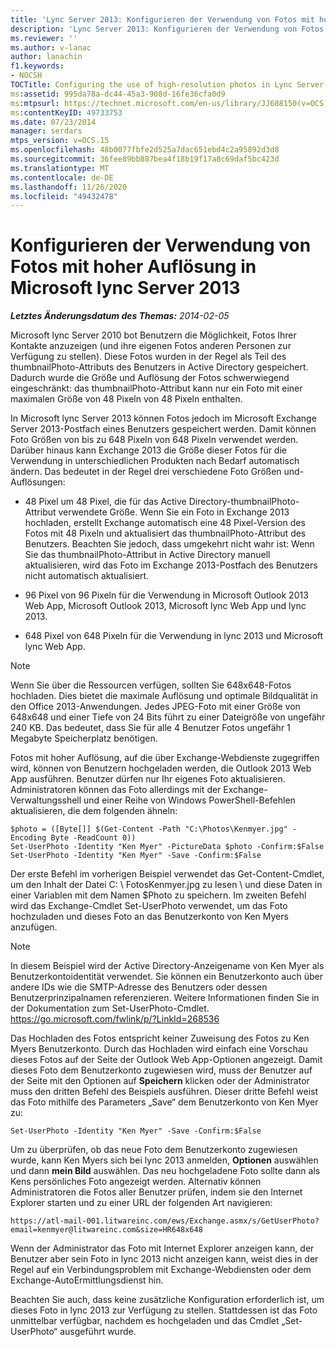 ```yaml
---
title: 'Lync Server 2013: Konfigurieren der Verwendung von Fotos mit hoher Auflösung'
description: 'Lync Server 2013: Konfigurieren der Verwendung von Fotos mit hoher Auflösung.'
ms.reviewer: ''
ms.author: v-lanac
author: lanachin
f1.keywords:
- NOCSH
TOCTitle: Configuring the use of high-resolution photos in Lync Server 2013
ms:assetid: 995da78a-dc44-45a3-908d-16fe36cfa0d9
ms:mtpsurl: https://technet.microsoft.com/en-us/library/JJ688150(v=OCS.15)
ms:contentKeyID: 49733753
ms.date: 07/23/2014
manager: serdars
mtps_version: v=OCS.15
ms.openlocfilehash: 48b0077fbfe2d525a7dac651ebd4c2a95892d3d8
ms.sourcegitcommit: 36fee89bb887bea4f18b19f17a8c69daf5bc423d
ms.translationtype: MT
ms.contentlocale: de-DE
ms.lasthandoff: 11/26/2020
ms.locfileid: "49432478"
---
```

# <a name="configuring-the-use-of-high-resolution-photos-in-microsoft-lync-server-2013"></a>Konfigurieren der Verwendung von Fotos mit hoher Auflösung in Microsoft lync Server 2013

<div data-xmlns="http://www.w3.org/1999/xhtml">

<div class="topic" data-xmlns="http://www.w3.org/1999/xhtml" data-msxsl="urn:schemas-microsoft-com:xslt" data-cs="https://msdn.microsoft.com/">

<div data-asp="https://msdn2.microsoft.com/asp">



</div>

<div id="mainSection">

<div id="mainBody">

<span> </span>

_**Letztes Änderungsdatum des Themas:** 2014-02-05_

Microsoft lync Server 2010 bot Benutzern die Möglichkeit, Fotos Ihrer Kontakte anzuzeigen (und ihre eigenen Fotos anderen Personen zur Verfügung zu stellen). Diese Fotos wurden in der Regel als Teil des thumbnailPhoto-Attributs des Benutzers in Active Directory gespeichert. Dadurch wurde die Größe und Auflösung der Fotos schwerwiegend eingeschränkt: das thumbnailPhoto-Attribut kann nur ein Foto mit einer maximalen Größe von 48 Pixeln von 48 Pixeln enthalten.

In Microsoft lync Server 2013 können Fotos jedoch im Microsoft Exchange Server 2013-Postfach eines Benutzers gespeichert werden. Damit können Foto Größen von bis zu 648 Pixeln von 648 Pixeln verwendet werden. Darüber hinaus kann Exchange 2013 die Größe dieser Fotos für die Verwendung in unterschiedlichen Produkten nach Bedarf automatisch ändern. Das bedeutet in der Regel drei verschiedene Foto Größen und-Auflösungen:

  - 48 Pixel um 48 Pixel, die für das Active Directory-thumbnailPhoto-Attribut verwendete Größe. Wenn Sie ein Foto in Exchange 2013 hochladen, erstellt Exchange automatisch eine 48 Pixel-Version des Fotos mit 48 Pixeln und aktualisiert das thumbnailPhoto-Attribut des Benutzers. Beachten Sie jedoch, dass umgekehrt nicht wahr ist: Wenn Sie das thumbnailPhoto-Attribut in Active Directory manuell aktualisieren, wird das Foto im Exchange 2013-Postfach des Benutzers nicht automatisch aktualisiert.

  - 96 Pixel von 96 Pixeln für die Verwendung in Microsoft Outlook 2013 Web App, Microsoft Outlook 2013, Microsoft lync Web App und lync 2013.

  - 648 Pixel von 648 Pixeln für die Verwendung in lync 2013 und Microsoft lync Web App.

<div>


> [!NOTE]  
> Wenn Sie über die Ressourcen verfügen, sollten Sie 648x648-Fotos hochladen. Dies bietet die maximale Auflösung und optimale Bildqualität in den Office 2013-Anwendungen. Jedes JPEG-Foto mit einer Größe von 648x648 und einer Tiefe von 24 Bits führt zu einer Dateigröße von ungefähr 240 KB. Das bedeutet, dass Sie für alle 4 Benutzer Fotos ungefähr 1 Megabyte Speicherplatz benötigen.



</div>

Fotos mit hoher Auflösung, auf die über Exchange-Webdienste zugegriffen wird, können von Benutzern hochgeladen werden, die Outlook 2013 Web App ausführen. Benutzer dürfen nur Ihr eigenes Foto aktualisieren. Administratoren können das Foto allerdings mit der Exchange-Verwaltungsshell und einer Reihe von Windows PowerShell-Befehlen aktualisieren, die dem folgenden ähneln:

    $photo = ([Byte[]] $(Get-Content -Path "C:\Photos\Kenmyer.jpg" -Encoding Byte -ReadCount 0))
    Set-UserPhoto -Identity "Ken Myer" -PictureData $photo -Confirm:$False
    Set-UserPhoto -Identity "Ken Myer" -Save -Confirm:$False

Der erste Befehl im vorherigen Beispiel verwendet das Get-Content-Cmdlet, um den Inhalt der Datei C: \\ FotosKenmyer.jpg zu lesen \\ und diese Daten in einer Variablen mit dem Namen $Photo zu speichern. Im zweiten Befehl wird das Exchange-Cmdlet Set-UserPhoto verwendet, um das Foto hochzuladen und dieses Foto an das Benutzerkonto von Ken Myers anzufügen.

<div>


> [!NOTE]  
> In diesem Beispiel wird der Active Directory-Anzeigename von Ken Myer als Benutzerkontoidentität verwendet. Sie können ein Benutzerkonto auch über andere IDs wie die SMTP-Adresse des Benutzers oder dessen Benutzerprinzipalnamen referenzieren. Weitere Informationen finden Sie in der Dokumentation zum Set-UserPhoto-Cmdlet. <A href="https://go.microsoft.com/fwlink/p/?linkid=268536">https://go.microsoft.com/fwlink/p/?LinkId=268536</A>



</div>

Das Hochladen des Fotos entspricht keiner Zuweisung des Fotos zu Ken Myers Benutzerkonto. Durch das Hochladen wird einfach eine Vorschau dieses Fotos auf der Seite der Outlook Web App-Optionen angezeigt. Damit dieses Foto dem Benutzerkonto zugewiesen wird, muss der Benutzer auf der Seite mit den Optionen auf **Speichern** klicken oder der Administrator muss den dritten Befehl des Beispiels ausführen. Dieser dritte Befehl weist das Foto mithilfe des Parameters „Save“ dem Benutzerkonto von Ken Myer zu:

    Set-UserPhoto -Identity "Ken Myer" -Save -Confirm:$False

Um zu überprüfen, ob das neue Foto dem Benutzerkonto zugewiesen wurde, kann Ken Myers sich bei lync 2013 anmelden, **Optionen** auswählen und dann **mein Bild** auswählen. Das neu hochgeladene Foto sollte dann als Kens persönliches Foto angezeigt werden. Alternativ können Administratoren die Fotos aller Benutzer prüfen, indem sie den Internet Explorer starten und zu einer URL der folgenden Art navigieren:

    https://atl-mail-001.litwareinc.com/ews/Exchange.asmx/s/GetUserPhoto?email=kenmyer@litwareinc.com&size=HR648x648

Wenn der Administrator das Foto mit Internet Explorer anzeigen kann, der Benutzer aber sein Foto in lync 2013 nicht anzeigen kann, weist dies in der Regel auf ein Verbindungsproblem mit Exchange-Webdiensten oder dem Exchange-AutoErmittlungsdienst hin.

Beachten Sie auch, dass keine zusätzliche Konfiguration erforderlich ist, um dieses Foto in lync 2013 zur Verfügung zu stellen. Stattdessen ist das Foto unmittelbar verfügbar, nachdem es hochgeladen und das Cmdlet „Set-UserPhoto“ ausgeführt wurde.

</div>

<span> </span>

</div>

</div>

</div>

